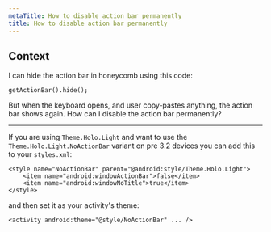 ```yaml
---
metaTitle: How to disable action bar permanently
title: How to disable action bar permanently
---
```


## Context

I can hide the action bar in honeycomb using this code:



```
getActionBar().hide();

```

But when the keyboard opens, and user copy-pastes anything, the action bar shows again.
How can I disable the action bar permanently?



---

If you are using `Theme.Holo.Light` and want to use the `Theme.Holo.Light.NoActionBar` variant on pre 3.2 devices you can add this to your `styles.xml`:



```
<style name="NoActionBar" parent="@android:style/Theme.Holo.Light">
    <item name="android:windowActionBar">false</item>
    <item name="android:windowNoTitle">true</item>
</style> 

```

and then set it as your activity's theme:



```
<activity android:theme="@style/NoActionBar" ... />

```

